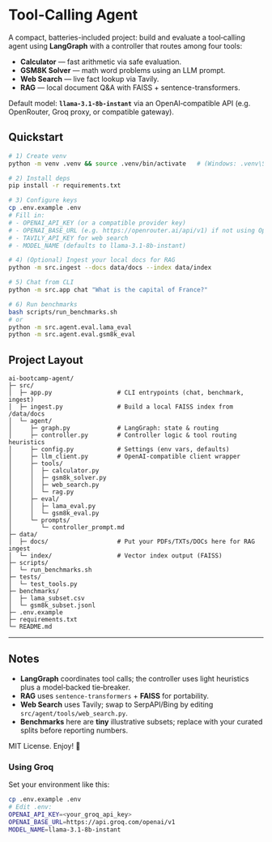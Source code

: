 # Tool-Calling Agent

A compact, batteries-included project: build and evaluate a tool‑calling agent using **LangGraph** with a controller that routes among four tools:

- **Calculator** — fast arithmetic via safe evaluation.
- **GSM8K Solver** — math word problems using an LLM prompt.
- **Web Search** — live fact lookup via Tavily.
- **RAG** — local document Q&A with FAISS + sentence-transformers.

Default model: **`llama-3.1-8b-instant`** via an OpenAI‑compatible API (e.g. OpenRouter, Groq proxy, or compatible gateway).

## Quickstart

```bash
# 1) Create venv
python -m venv .venv && source .venv/bin/activate   # (Windows: .venv\Scripts\activate)

# 2) Install deps
pip install -r requirements.txt

# 3) Configure keys
cp .env.example .env
# Fill in:
# - OPENAI_API_KEY (or a compatible provider key)
# - OPENAI_BASE_URL (e.g. https://openrouter.ai/api/v1) if not using OpenAI
# - TAVILY_API_KEY for web search
# - MODEL_NAME (defaults to llama-3.1-8b-instant)

# 4) (Optional) Ingest your local docs for RAG
python -m src.ingest --docs data/docs --index data/index

# 5) Chat from CLI
python -m src.app chat "What is the capital of France?"

# 6) Run benchmarks
bash scripts/run_benchmarks.sh
# or
python -m src.agent.eval.lama_eval
python -m src.agent.eval.gsm8k_eval
```


## Project Layout

```
ai-bootcamp-agent/
├─ src/
│  ├─ app.py                  # CLI entrypoints (chat, benchmark, ingest)
│  ├─ ingest.py               # Build a local FAISS index from /data/docs
│  └─ agent/
│     ├─ graph.py             # LangGraph: state & routing
│     ├─ controller.py        # Controller logic & tool routing heuristics
│     ├─ config.py            # Settings (env vars, defaults)
│     ├─ llm_client.py        # OpenAI-compatible client wrapper
│     ├─ tools/
│     │  ├─ calculator.py
│     │  ├─ gsm8k_solver.py
│     │  ├─ web_search.py
│     │  └─ rag.py
│     ├─ eval/
│     │  ├─ lama_eval.py
│     │  └─ gsm8k_eval.py
│     └─ prompts/
│        └─ controller_prompt.md
├─ data/
│  ├─ docs/                   # Put your PDFs/TXTs/DOCs here for RAG ingest
│  └─ index/                  # Vector index output (FAISS)
├─ scripts/
│  └─ run_benchmarks.sh
├─ tests/
│  └─ test_tools.py
├─ benchmarks/
│  ├─ lama_subset.csv
│  └─ gsm8k_subset.jsonl
├─ .env.example
├─ requirements.txt
└─ README.md
```

---

## Notes

- **LangGraph** coordinates tool calls; the controller uses light heuristics plus a model‑backed tie‑breaker.
- **RAG** uses `sentence-transformers` + **FAISS** for portability.
- **Web Search** uses Tavily; swap to SerpAPI/Bing by editing `src/agent/tools/web_search.py`.
- **Benchmarks** here are **tiny** illustrative subsets; replace with your curated splits before reporting numbers.

MIT License. Enjoy! 🚀


### Using Groq

Set your environment like this:

```bash
cp .env.example .env
# Edit .env:
OPENAI_API_KEY=<your_groq_api_key>
OPENAI_BASE_URL=https://api.groq.com/openai/v1
MODEL_NAME=llama-3.1-8b-instant
```
